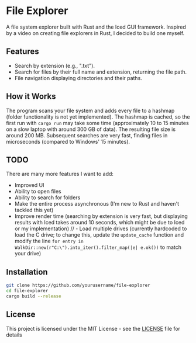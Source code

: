 # File Explorer

A file system explorer built with Rust and the Iced GUI framework. Inspired by a video on creating file explorers in Rust, I decided to build one myself.

## Features

- Search by extension (e.g., ".txt").
- Search for files by their full name and extension, returning the file path.
- File navigation displaying directories and their paths.

## How it Works

The program scans your file system and adds every file to a hashmap (folder functionality is not yet implemented). The hashmap is cached, so the first run with `cargo run` may take some time (approximately 10 to 15 minutes on a slow laptop with around 300 GB of data). The resulting file size is around 200 MB. Subsequent searches are very fast, finding files in microseconds (compared to Windows' 15 minutes).

## TODO

There are many more features I want to add:
- Improved UI
- Ability to open files
- Ability to search for folders
- Make the entire process asynchronous (I'm new to Rust and haven't tackled this yet)
- Improve render time (searching by extension is very fast, but displaying results with Iced takes around 10 seconds, which might be due to Iced or my implementation)
// - Load multiple drives (currently hardcoded to load the C drive; to change this, update the `update_cache` function and modify the line `for entry in WalkDir::new(r"C:\").into_iter().filter_map(|e| e.ok())` to match your drive)


## Installation

```bash
git clone https://github.com/yourusername/file-explorer
cd file-explorer
cargo build --release
```

## License

This project is licensed under the MIT License - see the [LICENSE](LICENSE) file for details

